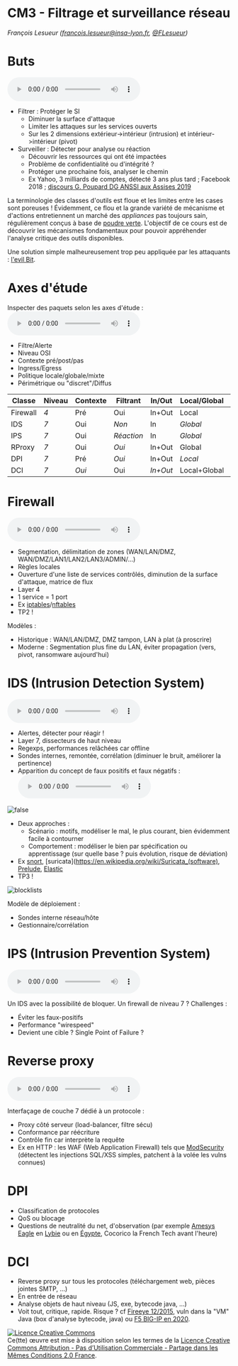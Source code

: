 # CM3 - Filtrage et surveillance réseau

_François Lesueur ([francois.lesueur@insa-lyon.fr](mailto:francois.lesueur@insa-lyon.fr), [@FLesueur](https://twitter.com/FLesueur))_

Buts
====

<audio controls src="media/filtrageintro.mp3"></audio>

* Filtrer : Protéger le SI
	* Diminuer la surface d'attaque
	* Limiter les attaques sur les services ouverts
	* Sur les 2 dimensions extérieur->intérieur (intrusion) et intérieur->intérieur (pivot)
* Surveiller : Détecter pour analyse ou réaction
	* Découvrir les ressources qui ont été impactées
	* Problème de confidentialité ou d'intégrité ?
	* Protéger une prochaine fois, analyser le chemin
	* Ex Yahoo, 3 milliards de comptes, détecté 3 ans plus tard ; Facebook 2018 ; [discours G. Poupard DG ANSSI aux Assises 2019](https://twitter.com/lsamain/status/1181872739495370753)


La terminologie des classes d'outils est floue et les limites entre les cases sont poreuses ! Évidemment, ce flou et la grande variété de mécanisme et d'actions entretiennent un marché des _appliances_ pas toujours sain, régulièrement conçus à base de [poudre verte](https://poudreverte.org/). L'objectif de ce cours est de découvrir les mécanismes fondamentaux pour pouvoir appréhender l'analyse critique des outils disponibles.

Une solution simple malheureusement trop peu appliquée par les attaquants : [l'evil Bit](https://en.wikipedia.org/wiki/Evil_bit).

Axes d'étude
======

Inspecter des paquets selon les axes d'étude : <audio controls src="media/axes.mp3"></audio>

* Filtre/Alerte
* Niveau OSI
* Contexte pré/post/pas
* Ingress/Egress
* Politique locale/globale/mixte
* Périmétrique ou "discret"/Diffus


| Classe | Niveau | Contexte | Filtrant | In/Out | Local/Global | Périmétrique |
|--------|--------|----------|----------|--------|--------------|--------------|
| Firewall | *4* | Pré | Oui | In+Out | Local | Oui |
| IDS | *7* | Oui | *Non* | In | *Global* | Non |
| IPS | *7* | Oui | *Réaction* | In | *Global* | Non |
| RProxy | *7* | Oui | *Oui* | In+Out | Global | *Non |
| DPI | *7* | Pré | *Oui* | In+Out | *Local* | Oui |
| DCI | *7* | *Oui* | Oui | *In+Out* | Local+Global | Oui |


Firewall
======

<audio controls src="media/firewall.mp3"></audio>


* Segmentation, délimitation de zones (WAN/LAN/DMZ, WAN/DMZ/LAN1/LAN2/LAN3/ADMIN/...)
* Règles locales
* Ouverture d'une liste de services contrôlés, diminution de la surface d'attaque, matrice de flux
* Layer 4
* 1 service = 1 port
* Ex [iptables](https://fr.wikipedia.org/wiki/Iptables)/[nftables](https://fr.wikipedia.org/wiki/Nftables)
* TP2 !

Modèles :

* Historique : WAN/LAN/DMZ, DMZ tampon, LAN à plat (à proscrire)
* Moderne : Segmentation plus fine du LAN, éviter propagation (vers, pivot, ransomware aujourd'hui)


IDS (Intrusion Detection System)
================================

<audio controls src="media/ids.mp3"></audio>

* Alertes, détecter pour réagir !
* Layer 7, dissecteurs de haut niveau
* Regexps, performances relâchées car offline
* Sondes internes, remontée, corrélation (diminuer le bruit, améliorer la pertinence)
* Apparition du concept de faux positifs et faux négatifs : <audio controls src="media/specsecu.mp3"></audio>

![false](media/falsealerts.jpg)

* Deux approches :
	* Scénario : motifs, modéliser le mal, le plus courant, bien évidemment facile à contourner
	* Comportement : modéliser le bien par spécification ou apprentissage (sur quelle base ? puis évolution, risque de déviation)
* Ex [snort](https://fr.wikipedia.org/wiki/Snort), [suricata](https://en.wikipedia.org/wiki/Suricata_(software), [Prelude](https://fr.wikipedia.org/wiki/Prelude_SIEM), [Elastic](https://fr.wikipedia.org/wiki/Elasticsearch)
* TP3 !

![blocklists](media/blocklists.jpg)


Modèle de déploiement :

* Sondes interne réseau/hôte
* Gestionnaire/corrélation


IPS (Intrusion Prevention System)
=================================

<audio controls src="media/ids.mp3"></audio>


Un IDS avec la possibilité de bloquer. Un firewall de niveau 7 ? Challenges :

* Éviter les faux-positifs
* Performance "wirespeed"
* Devient une cible ? Single Point of Failure ?


Reverse proxy
=======

<audio controls src="media/rproxy.mp3"></audio>

Interfaçage de couche 7 dédié à un protocole :

* Proxy côté serveur (load-balancer, filtre sécu)
* Conformance par réécriture
* Contrôle fin car interprète la requête
* Ex en HTTP : les WAF (Web Application Firewall) tels que [ModSecurity](https://en.wikipedia.org/wiki/Modsecurity) (détectent les injections SQL/XSS simples, patchent à la volée les vulns connues)


DPI
===

* Classification de protocoles
* QoS ou blocage
* Questions de neutralité du net, d'observation (par exemple [Amesys Eagle](https://fr.wikipedia.org/wiki/Eagle_%28logiciel_de_cyber-surveillance%29) en [Lybie](https://www.franceinter.fr/info/amesys-qui-est-ce-marchand-d-armes-numeriques-francais) ou en [Égypte](https://www.lemonde.fr/pixels/article/2017/07/05/apres-la-libye-de-kadhafi-amesys-a-vendu-des-outils-de-surveillance-de-masse-a-l-egypte-de-sissi_5156085_4408996.html), Cocorico la French Tech avant l'heure)


DCI
===

* Reverse proxy sur tous les protocoles (téléchargement web, pièces jointes SMTP, ...)
* En entrée de réseau
* Analyse objets de haut niveau (JS, exe, bytecode java, ...)
* Voit tout, critique, rapide. Risque ? cf [Fireeye 12/2015](https://googleprojectzero.blogspot.com/2015/12/fireeye-exploitation-project-zeros.html), vuln dans la "VM" Java (box d'analyse bytecode, java) ou [F5 BIG-IP en 2020](https://www.cert.ssi.gouv.fr/alerte/CERTFR-2020-ALE-015/).





<a rel="license" href="https://creativecommons.org/licenses/by-nc-sa/2.0/fr/"><img alt="Licence Creative Commons" style="border-width:0" src="https://i.creativecommons.org/l/by-nc-sa/2.0/fr/88x31.png" /></a><br />Ce(tte) œuvre est mise à disposition selon les termes de la <a rel="license" href="https://creativecommons.org/licenses/by-nc-sa/2.0/fr/">Licence Creative Commons Attribution - Pas d’Utilisation Commerciale - Partage dans les Mêmes Conditions 2.0 France</a>.
